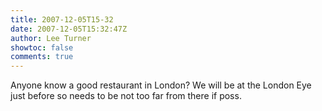 ```yaml
---
title: 2007-12-05T15-32
date: 2007-12-05T15:32:47Z
author: Lee Turner
showtoc: false
comments: true
---
```


Anyone know a good restaurant in London?  We will be at the London Eye just before so needs to be not too far from there if poss.

